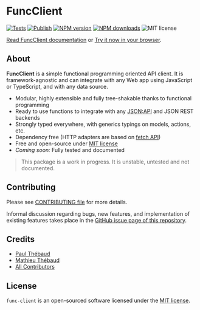 # FuncClient

[![Tests](https://github.com/paul-thebaud/func-client/actions/workflows/tests.yml/badge.svg)](https://github.com/paul-thebaud/func-client/actions/workflows/tests.yml)
[![Publish](https://github.com/paul-thebaud/func-client/actions/workflows/publish.yml/badge.svg)](https://github.com/paul-thebaud/func-client/actions/workflows/publish.yml)
[![NPM version](https://img.shields.io/npm/v/func-client)](https://www.npmjs.com/package/func-client)
[![NPM downloads](https://img.shields.io/npm/dt/func-client)](https://www.npmjs.com/package/func-client)
![MIT license](https://img.shields.io/npm/l/func-client)

[Read FuncClient documentation](https://paul-thebaud.github.io/func-client/)
or [Try it now in your browser](https://stackblitz.com/edit/func-client?file=playground.ts).

## About

**FuncClient** is a simple functional programming oriented API client. It is
framework-agnostic and can integrate with any Web app using JavaScript or
TypeScript, and with any data source.

- Modular, highly extensible and fully tree-shakable thanks to functional
  programming
- Ready to use functions to integrate with any
  [JSON:API](https://jsonapi.org/) and JSON REST backends
- Strongly typed everywhere, with generics typings on models, actions, etc.
- Dependency free (HTTP adapters are based on
  [fetch API](https://developer.mozilla.org/en-US/docs/Web/API/Fetch_API))
- Free and open-source under
  [MIT license](https://opensource.org/licenses/MIT)
- _Coming soon:_ Fully tested and documented

> This package is a work in progress. It is unstable, untested and not
> documented.

## Contributing

Please see [CONTRIBUTING file](CONTRIBUTING.md) for more details.

Informal discussion regarding bugs, new features, and implementation of existing
features takes place in the
[GitHub issue page of this repository](https://github.com/paul-thebaud/func-client/issues).

## Credits

- [Paul Thébaud](https://github.com/paul-thebaud)
- [Mathieu Thébaud](https://github.com/mthebaud)
- [All Contributors](https://github.com/paul-thebaud/func-client/graphs/contributors)

## License

`func-client` is an open-sourced software licensed under the
[MIT license](https://opensource.org/licenses/MIT).
